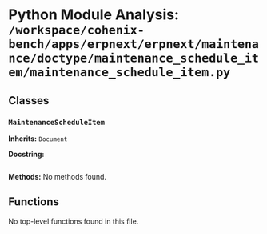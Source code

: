 # Python Module Analysis: `/workspace/cohenix-bench/apps/erpnext/erpnext/maintenance/doctype/maintenance_schedule_item/maintenance_schedule_item.py`

## Classes

### `MaintenanceScheduleItem`
**Inherits:** `Document`


**Docstring:**
```

```

**Methods:**
No methods found.




## Functions

No top-level functions found in this file.
